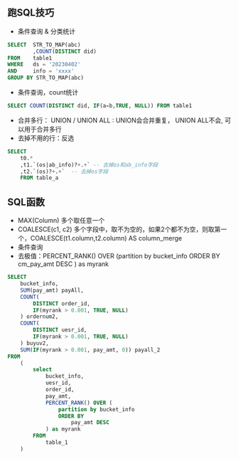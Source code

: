 ## 跑SQL技巧

* 条件查询 & 分类统计
```sql
SELECT  STR_TO_MAP(abc)
        ,COUNT(DISTINCT did)
FROM    table1
WHERE   ds = '20230402'
AND     info = 'xxxx'
GROUP BY STR_TO_MAP(abc)
```
* 条件查询，count统计
```sql
SELECT COUNT(DISTINCT did, IF(a=b,TRUE, NULL)) FROM table1
```
* 合并多行： UNION / UNION ALL :  UNION会合并重复， UNION ALL不会, 可以用于合并多行
* 去掉不用的行：反选
```sql
SELECT
    t0.*
    ,t1.`(os|ab_info)?+.+` -- 去掉os和ab_info字段
    ,t2.`(os)?+.+`  -- 去掉os字段
    FROM table_a
```


## SQL函数
* MAX(Column)  多个取任意一个
* COALESCE(c1, c2)  多个字段中，取不为空的，如果2个都不为空，则取第一个，COALESCE(t1.column,t2.column) AS column_merge
* 条件查询
* 去极值：PERCENT_RANK() OVER (partition by bucket_info ORDER BY cm_pay_amt DESC ) as myrank
```sql
SELECT
    bucket_info,
    SUM(pay_amt) payAll,
    COUNT(
        DISTINCT order_id,
        IF(myrank > 0.001, TRUE, NULL)
    ) ordernum2,
    COUNT(
        DISTINCT uesr_id,
        IF(myrank > 0.001, TRUE, NULL)
    ) buyuv2,
    SUM(IF(myrank > 0.001, pay_amt, 0)) payall_2
FROM
    (
        select
            bucket_info,
            uesr_id,
            order_id,
            pay_amt,
            PERCENT_RANK() OVER (
                partition by bucket_info
                ORDER BY
                    pay_amt DESC
            ) as myrank
        FROM
            table_1
    )
```
